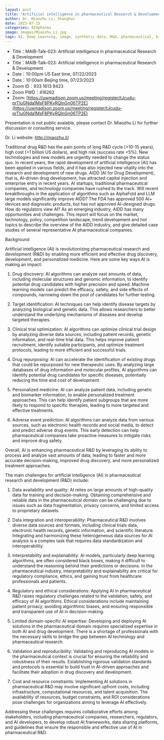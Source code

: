```yaml
---
layout: post
title: "Artificial intelligence in pharmaceutical Research & Development"
author: Dr. Miaozhu Li, Shanghai
date: 2023-07-15
categories: AI4pharma
image: images/Miaozhu_Li.jpg
tags: AI, Deep Learning, image, synthetic data, R&D, pharmaceutical, biomedicine, AI4pharma
---
```


- Title：MAIB-Talk-023: Artificial intelligence in pharmaceutical Research & Development
- Title：MAIB-Talk-023: Artificial intelligence in pharmaceutical Research & Development
- Date：10:00pm US East time, 07/22/2023
- Date：10:00am Beijing time, 07/23/2023
- Zoom  ID：933 1613 9423
- Zoom PWD：416262
- Zoom: [https://uwmadison.zoom.us/meeting/register/tJcudu-prTIuGNda1MsF8PKyRQlnGn06TP2E](https://uwmadison.zoom.us/meeting/register/tJcudu-prTIuGNda1MsF8PKyRQlnGn06TP2E)

Presentation is not public avalable, please contact Dr. Miaozhu Li for further discussion or consulting service.  

Dr. Li website: http://miaozhu.li/

Traditional drug R&D has the pain points of long R&D cycle (>10-15 years), high cost (>1 billion US dollars), and high risk (success rate <5%). New technologies and new models are urgently needed to change the status quo. In recent years, the rapid development of artificial intelligence (AI) has been applied in various fields, and it has also injected new vitality into the research and development of new drugs. AIDD (AI for Drug Development), that is, AI-driven drug development, has attracted capital injection and enterprise entry in recent years. AI startups, traditional pharmaceutical companies, and technology companies have rushed to the track. Will recent breakthroughs in the application of algorithms such as AlphaFold and LLM large models significantly improve AIDD? The FDA has approved 500 AI+ devices and diagnostic products, but has not approved AI-designed drugs. How do regulators view AI? As an emerging industry, AIDD has many opportunities and challenges. This report will focus on the market, technology, policy, competition landscape, trend development and hot topics to describe the overview of the AIDD industry, and give detailed case studies of several representative AI pharmaceutical companies.

Background

Artificial intelligence (AI) is revolutionizing pharmaceutical research and development (R&D) by enabling more efficient and effective drug discovery, development, and personalized medicine. Here are some key ways AI is making an impact:

1. Drug discovery: AI algorithms can analyze vast amounts of data, including molecular structures and genomic information, to identify potential drug candidates with higher precision and speed. Machine learning models can predict the efficacy, safety, and side effects of compounds, narrowing down the pool of candidates for further testing.

2. Target identification: AI techniques can help identify disease targets by analyzing biological and genetic data. This allows researchers to better understand the underlying mechanisms of diseases and develop targeted therapies.

3. Clinical trial optimization: AI algorithms can optimize clinical trial design by analyzing diverse data sources, including patient records, genetic information, and real-time trial data. This helps improve patient recruitment, identify suitable participants, and optimize treatment protocols, leading to more efficient and successful trials.

4. Drug repurposing: AI can accelerate the identification of existing drugs that could be repurposed for new therapeutic uses. By analyzing large databases of drug information and molecular profiles, AI algorithms can identify potential drug candidates for specific diseases, potentially reducing the time and cost of development.

5. Personalized medicine: AI can analyze patient data, including genetic and biomarker information, to enable personalized treatment approaches. This can help identify patient subgroups that are more likely to respond to specific therapies, leading to more targeted and effective treatments.

6. Adverse event prediction: AI algorithms can analyze data from various sources, such as electronic health records and social media, to detect and predict adverse drug events. This early detection can help pharmaceutical companies take proactive measures to mitigate risks and improve drug safety.

Overall, AI is enhancing pharmaceutical R&D by leveraging its ability to process and analyze vast amounts of data, leading to faster and more accurate decision-making, improved drug discovery, and more personalized treatment approaches.

The main challenges for artificial intelligence (AI) in pharmaceutical research and development (R&D) include:

1. Data availability and quality: AI relies on large amounts of high-quality data for training and decision-making. Obtaining comprehensive and reliable data in the pharmaceutical domain can be challenging due to issues such as data fragmentation, privacy concerns, and limited access to proprietary datasets.

2. Data integration and interoperability: Pharmaceutical R&D involves diverse data sources and formats, including clinical trials data, electronic health records, genetic information, and scientific literature. Integrating and harmonizing these heterogeneous data sources for AI analysis is a complex task that requires data standardization and interoperability.

3. Interpretability and explainability: AI models, particularly deep learning algorithms, are often considered black boxes, making it difficult to understand the reasoning behind their predictions or decisions. In the pharmaceutical industry, interpretability and explainability are critical for regulatory compliance, ethics, and gaining trust from healthcare professionals and patients.

4. Regulatory and ethical considerations: Applying AI in pharmaceutical R&D raises regulatory challenges related to the validation, safety, and efficacy of AI algorithms. Ethical considerations include maintaining patient privacy, avoiding algorithmic biases, and ensuring responsible and transparent use of AI in decision-making.

5. Limited domain-specific AI expertise: Developing and deploying AI solutions in the pharmaceutical domain requires specialized expertise in both AI and drug development. There is a shortage of professionals with the necessary skills to bridge the gap between AI technology and pharmaceutical research.

6. Validation and reproducibility: Validating and reproducing AI models in the pharmaceutical context is crucial for ensuring the reliability and robustness of their results. Establishing rigorous validation standards and protocols is essential to build trust in AI-driven approaches and facilitate their adoption in drug discovery and development.

7. Cost and resource constraints: Implementing AI solutions in pharmaceutical R&D may involve significant upfront costs, including infrastructure, computational resources, and talent acquisition. The availability of resources, budget constraints, and ROI considerations pose challenges for organizations aiming to leverage AI effectively.

Addressing these challenges requires collaborative efforts among stakeholders, including pharmaceutical companies, researchers, regulators, and AI developers, to develop robust AI frameworks, data sharing platforms, and guidelines that ensure the responsible and effective use of AI in pharmaceutical R&D.